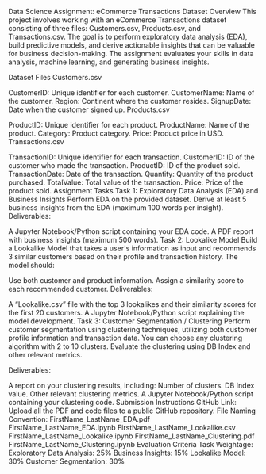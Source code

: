 Data Science Assignment: eCommerce Transactions Dataset
Overview
This project involves working with an eCommerce Transactions dataset consisting of three files: Customers.csv, Products.csv, and Transactions.csv. 
The goal is to perform exploratory data analysis (EDA), build predictive models, and derive actionable insights that can be valuable for business decision-making.
The assignment evaluates your skills in data analysis, machine learning, and generating business insights.

Dataset Files
Customers.csv

CustomerID: Unique identifier for each customer.
CustomerName: Name of the customer.
Region: Continent where the customer resides.
SignupDate: Date when the customer signed up.
Products.csv

ProductID: Unique identifier for each product.
ProductName: Name of the product.
Category: Product category.
Price: Product price in USD.
Transactions.csv

TransactionID: Unique identifier for each transaction.
CustomerID: ID of the customer who made the transaction.
ProductID: ID of the product sold.
TransactionDate: Date of the transaction.
Quantity: Quantity of the product purchased.
TotalValue: Total value of the transaction.
Price: Price of the product sold.
Assignment Tasks
Task 1: Exploratory Data Analysis (EDA) and Business Insights
Perform EDA on the provided dataset.
Derive at least 5 business insights from the EDA (maximum 100 words per insight).
Deliverables:

A Jupyter Notebook/Python script containing your EDA code.
A PDF report with business insights (maximum 500 words).
Task 2: Lookalike Model
Build a Lookalike Model that takes a user's information as input and recommends 3 similar customers based on their profile and transaction history. The model should:

Use both customer and product information.
Assign a similarity score to each recommended customer.
Deliverables:

A “Lookalike.csv” file with the top 3 lookalikes and their similarity scores for the first 20 customers.
A Jupyter Notebook/Python script explaining the model development.
Task 3: Customer Segmentation / Clustering
Perform customer segmentation using clustering techniques, utilizing both customer profile information and transaction data. You can choose any clustering algorithm with 2 to 10 clusters. Evaluate the clustering using DB Index and other relevant metrics.

Deliverables:

A report on your clustering results, including:
Number of clusters.
DB Index value.
Other relevant clustering metrics.
A Jupyter Notebook/Python script containing your clustering code.
Submission Instructions
GitHub Link: Upload all the PDF and code files to a public GitHub repository.
File Naming Convention:
FirstName_LastName_EDA.pdf
FirstName_LastName_EDA.ipynb
FirstName_LastName_Lookalike.csv
FirstName_LastName_Lookalike.ipynb
FirstName_LastName_Clustering.pdf
FirstName_LastName_Clustering.ipynb
Evaluation Criteria
Task Weightage:
Exploratory Data Analysis: 25%
Business Insights: 15%
Lookalike Model: 30%
Customer Segmentation: 30%
